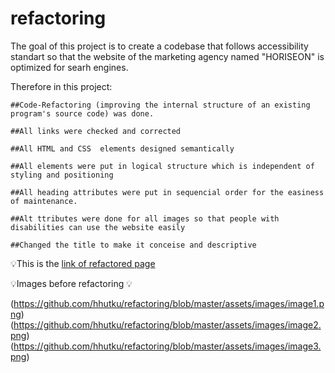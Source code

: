 # refactoring

The goal of this project is to create a codebase that follows accessibility standart so that the website of the marketing agency named "HORISEON"  is  optimized for searh engines.

Therefore in this project:

	##Code-Refactoring (improving the internal structure of an existing program's source code) was done.
	
	##All links were checked and corrected
	
	##All HTML and CSS  elements designed semantically
	
	##All elements were put in logical structure which is independent of styling and positioning
	
	##All heading attributes were put in sequencial order for the easiness of maintenance.
	
	##Alt ttributes were done for all images so that people with disabilities can use the website easily
	
	##Changed the title to make it conceise and descriptive

💡This is the [link of refactored page]( https://hhutku.github.io/refactoring/)

💡Images before refactoring 💡

(https://github.com/hhutku/refactoring/blob/master/assets/images/image1.png)
(https://github.com/hhutku/refactoring/blob/master/assets/images/image2.png)
(https://github.com/hhutku/refactoring/blob/master/assets/images/image3.png)

